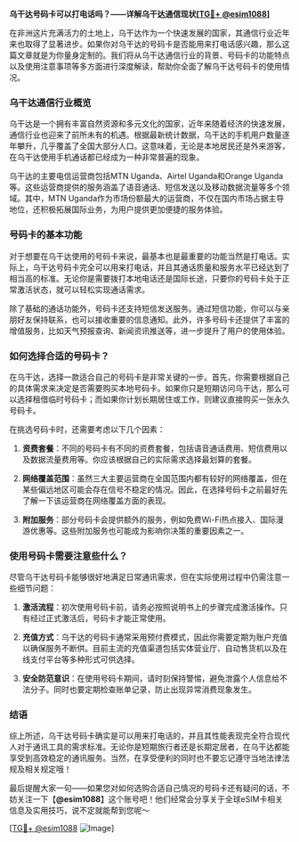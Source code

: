 **乌干达号码卡可以打电话吗？——详解乌干达通信现状[[TG💪+ @esim1088](https://t.me/s/esim1088)]**

在非洲这片充满活力的土地上，乌干达作为一个快速发展的国家，其通信行业近年来也取得了显著进步。如果你对乌干达的号码卡是否能用来打电话感兴趣，那么这篇文章就是为你量身定制的。我们将从乌干达通信行业的背景、号码卡的功能特点以及使用注意事项等多方面进行深度解读，帮助你全面了解乌干达号码卡的使用情况。

### 乌干达通信行业概览

乌干达是一个拥有丰富自然资源和多元文化的国家，近年来随着经济的快速发展，通信行业也迎来了前所未有的机遇。根据最新统计数据，乌干达的手机用户数量逐年攀升，几乎覆盖了全国大部分人口。这意味着，无论是本地居民还是外来游客，在乌干达使用手机通话都已经成为一种非常普遍的现象。

乌干达的主要电信运营商包括MTN Uganda、Airtel Uganda和Orange Uganda等。这些运营商提供的服务涵盖了语音通话、短信发送以及移动数据流量等多个领域。其中，MTN Uganda作为市场份额最大的运营商，不仅在国内市场占据主导地位，还积极拓展国际业务，为用户提供更加便捷的服务体验。

### 号码卡的基本功能

对于想要在乌干达使用的号码卡来说，最基本也是最重要的功能当然是打电话。实际上，乌干达号码卡完全可以用来打电话，并且其通话质量和服务水平已经达到了相当高的标准。无论你是需要拨打本地电话还是国际长途，只要你的号码卡处于正常激活状态，就可以轻松实现通话需求。

除了基础的通话功能外，号码卡还支持短信发送服务。通过短信功能，你可以与亲朋好友保持联系，也可以接收重要的信息通知。此外，许多号码卡还提供了丰富的增值服务，比如天气预报查询、新闻资讯推送等，进一步提升了用户的使用体验。

### 如何选择合适的号码卡？

在乌干达，选择一款适合自己的号码卡是非常关键的一步。首先，你需要根据自己的具体需求来决定是否需要购买本地号码卡。如果你只是短期访问乌干达，那么可以选择租借临时号码卡；而如果你计划长期居住或工作，则建议直接购买一张永久号码卡。

在挑选号码卡时，还需要考虑以下几个因素：

1. **资费套餐**：不同的号码卡有不同的资费套餐，包括语音通话费用、短信费用以及数据流量费用等。你应该根据自己的实际需求选择最划算的套餐。
   
2. **网络覆盖范围**：虽然三大主要运营商在全国范围内都有较好的网络覆盖，但在某些偏远地区可能会存在信号不稳定的情况。因此，在选择号码卡之前最好先了解一下该运营商在网络覆盖方面的表现。

3. **附加服务**：部分号码卡会提供额外的服务，例如免费Wi-Fi热点接入、国际漫游优惠等。这些附加服务也可能成为影响你决策的重要因素之一。

### 使用号码卡需要注意些什么？

尽管乌干达号码卡能够很好地满足日常通讯需求，但在实际使用过程中仍需注意一些细节问题：

1. **激活流程**：初次使用号码卡前，请务必按照说明书上的步骤完成激活操作。只有经过正式激活后，号码卡才能正常使用。

2. **充值方式**：乌干达的号码卡通常采用预付费模式，因此你需要定期为账户充值以确保服务不断供。目前主流的充值渠道包括实体营业厅、自动售货机以及在线支付平台等多种形式可供选择。

3. **安全防范意识**：在使用号码卡期间，请时刻保持警惕，避免泄露个人信息给不法分子。同时也要定期检查账单记录，防止出现异常消费现象发生。

### 结语

综上所述，乌干达号码卡确实是可以用来打电话的，并且其性能表现完全符合现代人对于通讯工具的需求标准。无论你是短期旅行者还是长期定居者，在乌干达都能享受到高效稳定的通讯服务。当然，在享受便利的同时也不要忘记遵守当地法律法规及相关规定哦！

最后提醒大家一句——如果您对如何选购合适自己情况的号码卡还有疑问的话，不妨关注一下【**@esim1088**】这个账号吧！他们经常会分享关于全球eSIM卡相关信息及实用技巧，说不定就能帮到您呢～

[[TG💪+ @esim1088](https://t.me/s/esim1088) ![Image](https://i.postimg.cc/4NQfJmqS/Snipaste-2025-05-13-00-14-12.png)]